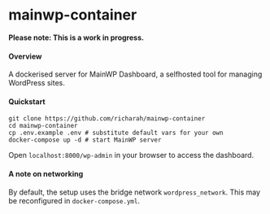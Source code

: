# mainwp-container

**Please note: This is a work in progress.**

#### Overview

A dockerised server for MainWP Dashboard, a selfhosted tool for managing WordPress sites.

#### Quickstart

```cp .env.example .env
git clone https://github.com/richarah/mainwp-container
cd mainwp-container
cp .env.example .env # substitute default vars for your own
docker-compose up -d # start MainWP server
```

Open `localhost:8000/wp-admin` in your browser to access the dashboard.

#### A note on networking

By default, the setup uses the bridge network `wordpress_network`. This may be reconfigured in `docker-compose.yml`.